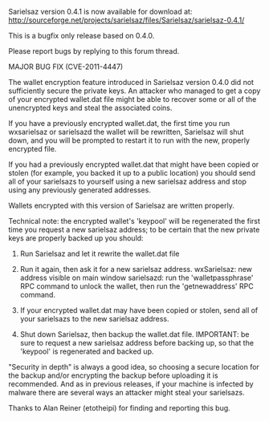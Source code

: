 Sarielsaz version 0.4.1 is now available for download at:
http://sourceforge.net/projects/sarielsaz/files/Sarielsaz/sarielsaz-0.4.1/

This is a bugfix only release based on 0.4.0.

Please report bugs by replying to this forum thread.

MAJOR BUG FIX  (CVE-2011-4447)

The wallet encryption feature introduced in Sarielsaz version 0.4.0 did not sufficiently secure the private keys. An attacker who
managed to get a copy of your encrypted wallet.dat file might be able to recover some or all of the unencrypted keys and steal the
associated coins.

If you have a previously encrypted wallet.dat, the first time you run wxsarielsaz or sarielsazd the wallet will be rewritten, Sarielsaz will
shut down, and you will be prompted to restart it to run with the new, properly encrypted file.

If you had a previously encrypted wallet.dat that might have been copied or stolen (for example, you backed it up to a public
location) you should send all of your sarielsazs to yourself using a new sarielsaz address and stop using any previously generated addresses.

Wallets encrypted with this version of Sarielsaz are written properly.

Technical note: the encrypted wallet's 'keypool' will be regenerated the first time you request a new sarielsaz address; to be certain that the
new private keys are properly backed up you should:

1. Run Sarielsaz and let it rewrite the wallet.dat file

2. Run it again, then ask it for a new sarielsaz address.
wxSarielsaz: new address visible on main window
sarielsazd: run the 'walletpassphrase' RPC command to unlock the wallet,  then run the 'getnewaddress' RPC command.

3. If your encrypted wallet.dat may have been copied or stolen, send all of your sarielsazs to the new sarielsaz address.

4. Shut down Sarielsaz, then backup the wallet.dat file.
IMPORTANT: be sure to request a new sarielsaz address before backing up, so that the 'keypool' is regenerated and backed up.

"Security in depth" is always a good idea, so choosing a secure location for the backup and/or encrypting the backup before uploading it is recommended. And as in previous releases, if your machine is infected by malware there are several ways an attacker might steal your sarielsazs.

Thanks to Alan Reiner (etotheipi) for finding and reporting this bug.
